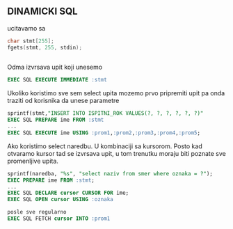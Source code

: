 ## DINAMICKI SQL

ucitavamo sa 
```c
char stmt[255];
fgets(stmt, 255, stdin);
  
```

Odma izvrsava upit koji unesemo
```sql
EXEC SQL EXECUTE IMMEDIATE :stmt
```
Ukoliko koristimo sve sem select upita mozemo prvo pripremiti upit
pa onda traziti od korisnika da unese parametre


```sql
sprintf(stmt,"INSERT INTO ISPITNI_ROK VALUES(?, ?, ?, ?, ?, ?)"
EXEC SQL PREPARE ime FROM :stmt
...
EXEC SQL EXECUTE ime USING :prom1,:prom2,:prom3,:prom4,:prom5;

```

Ako koristimo select naredbu. U kombinaciji sa kursorom. Posto kad otvaramo kursor tad se izvrsava upit, u tom trenutku moraju biti poznate sve promenljive upita.

```sql
sprintf(naredba, "%s", "select naziv from smer where oznaka = ?");
EXEC PREPARE ime FROM :stmt;
...
EXEC SQL DECLARE cursor CURSOR FOR ime;
EXEC SQL OPEN cursor USING :oznaka

posle sve regularno 
EXEC SQL FETCH cursor INTO :prom1

```
